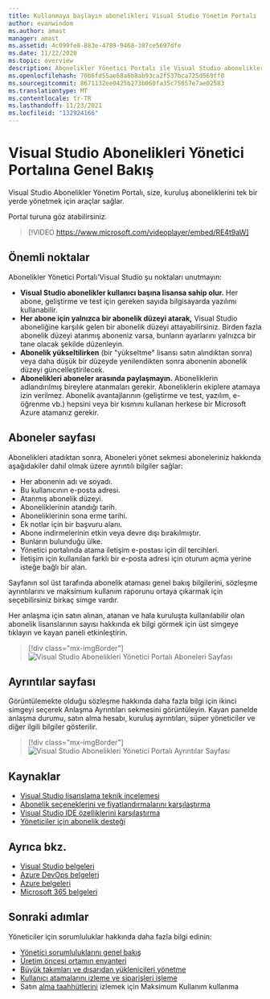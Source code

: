 ```yaml
---
title: Kullanmaya başlayın abonelikleri Visual Studio Yönetim Portalı | Visual Studio Market
author: evanwindom
ms.author: amast
manager: amast
ms.assetid: 4c099fe8-883e-4789-9468-387ce5697dfe
ms.date: 11/22/2020
ms.topic: overview
description: Abonelikler Yönetici Portalı ile Visual Studio aboneliklerini yönetmeye nasıl başlayabilirsiniz?
ms.openlocfilehash: 70b6fd55ae68a6b8ab93ca2f537bca725d569ff0
ms.sourcegitcommit: 8671132ee0425b273b060fa35c75657e7ae02583
ms.translationtype: MT
ms.contentlocale: tr-TR
ms.lasthandoff: 11/23/2021
ms.locfileid: "132924166"
---
```

# <a name="overview-of-the-visual-studio-subscriptions-administrator-portal"></a>Visual Studio Abonelikleri Yönetici Portalına Genel Bakış

Visual Studio Abonelikler Yönetim Portalı, size, kuruluş aboneliklerini tek bir yerde yönetmek için araçlar sağlar. 

Portal turuna göz atabilirsiniz.

> [!VIDEO https://www.microsoft.com/videoplayer/embed/RE4t9aW]

## <a name="important-considerations"></a>Önemli noktalar
Abonelikler Yönetici Portalı'Visual Studio şu noktaları unutmayın:
- **Visual Studio abonelikler kullanıcı başına lisansa sahip olur.** Her abone, geliştirme ve test için gereken sayıda bilgisayarda yazılımı kullanabilir.
- **Her abone için yalnızca bir abonelik düzeyi atarak,** Visual Studio aboneliğine karşılık gelen bir abonelik düzeyi attayabilirsiniz. Birden fazla abonelik düzeyi atanmış aboneniz varsa, bunların ayarlarını yalnızca bir tane olacak şekilde düzenleyin.
- **Abonelik yükseltilirken** (bir "yükseltme" lisansı satın alındıktan sonra) veya daha düşük bir düzeyde yenilendikten sonra abonenin abonelik düzeyi güncelleştirilecek.
- **Abonelikleri aboneler arasında paylaşmayın.** Aboneliklerin adlandırılmış bireylere atanmaları gerekir.  Aboneliklerin ekiplere atamaya izin verilmez.  Abonelik avantajlarının (geliştirme ve test, yazılım, e-öğrenme vb.) hepsini veya bir kısmını kullanan herkese bir Microsoft Azure atamanız gerekir.

## <a name="the-subscribers-page"></a>Aboneler sayfası
Abonelikleri atadıktan sonra, Aboneleri yönet sekmesi aboneleriniz hakkında aşağıdakiler dahil olmak üzere ayrıntılı bilgiler sağlar:
- Her abonenin adı ve soyadı.
- Bu kullanıcının e-posta adresi.
- Atanmış abonelik düzeyi.
- Aboneliklerinin atandığı tarih.
- Aboneliklerinin sona erme tarihi.
- Ek notlar için bir başvuru alanı.
- Abone indirmelerinin etkin veya devre dışı bırakılmıştır.
- Bunların bulunduğu ülke.
- Yönetici portalında atama iletişim e-postası için dil tercihleri.
- İletişim için kullanılan farklı bir e-posta adresi için oturum açma yerine isteğe bağlı bir alan.

Sayfanın sol üst tarafında abonelik ataması genel bakış bilgilerini, sözleşme ayrıntılarını ve maksimum kullanım raporunu ortaya çıkarmak için seçebilirsiniz birkaç simge vardır.

Her anlaşma için satın alınan, atanan ve hala kuruluşta kullanılabilir olan abonelik lisanslarının sayısı hakkında ek bilgi görmek için üst simgeye tıklayın ve kayan paneli etkinleştirin.
> [!div class="mx-imgBorder"]
> ![Visual Studio Abonelikleri Yönetici Portalı Aboneleri Sayfası](_img/using-admin-portal/subscribers-page.png "Aboneler sayfasında türe göre abonelik sayıları görüntülenir.")

## <a name="the-details-page"></a>Ayrıntılar sayfası
Görüntülemekte olduğu sözleşme hakkında daha fazla bilgi için ikinci simgeyi seçerek Anlaşma Ayrıntıları sekmesini görüntüleyin. Kayan panelde anlaşma durumu, satın alma hesabı, kuruluş ayrıntıları, süper yöneticiler ve diğer ilgili bilgiler gösterilir.
> [!div class="mx-imgBorder"]
> ![Visual Studio Abonelikleri Yönetici Portalı Ayrıntılar Sayfası](_img/using-admin-portal/details-page.png "Ayrıntılar sayfasında, süper yöneticilerinizin adları da dahil olmak üzere sözleşmeniz hakkında bilgiler görüntülenir.")

## <a name="resources"></a>Kaynaklar
- [Visual Studio lisanslama teknik incelemesi](https://visualstudio.microsoft.com/wp-content/uploads/2019/06/Visual-Studio-Licensing-Whitepaper-May-2019.pdf)
- [Abonelik seçeneklerini ve fiyatlandırmalarını karşılaştırma](https://visualstudio.microsoft.com/vs/pricing)
- [Visual Studio IDE özelliklerini karşılaştırma](https://visualstudio.microsoft.com/vs/compare)
- [Yöneticiler için abonelik desteği](https://aka.ms/VSSAdminSupport)

## <a name="see-also"></a>Ayrıca bkz.
- [Visual Studio belgeleri](/visualstudio/)
- [Azure DevOps belgeleri](/azure/devops/)
- [Azure belgeleri](/azure/)
- [Microsoft 365 belgeleri](/microsoft-365/)

## <a name="next-steps"></a>Sonraki adımlar
Yöneticiler için sorumluluklar hakkında daha fazla bilgi edinin:
- [Yönetici sorumluluklarını genel bakış](admin-responsibilities.md)
- [Üretim öncesi ortamın envanteri](admin-inventory.md)
- [Büyük takımları ve dışarıdan yüklenicileri yönetme](manage-teams.md)
- [Kullanıcı atamalarını izleme ve siparişleri işleme](assignments-orders.md)
- Satın [alma taahhütlerini](maximum-usage.md) izlemek için Maksimum Kullanım kullanma
